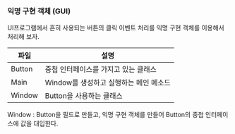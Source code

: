 ### 익명 구현 객체 (GUI)

UI프로그램에서 흔히 사용되는 버튼의 클릭 이벤트 처리를 익명 구현 객체를 이용해서 처리해 보자.

| 파일   | 설명                                   |
| ------ | -------------------------------------- |
| Button | 중첩 인터페이스를 가지고 있는 클래스   |
| Main   | Window를 생성하고 실행하는 메인 메소드 |
| Window | Button을 사용하는 클래스               |

Window : Button을 필드로 만들고, 익명 구현 객체를 만들어 Button의 중첩 인터페이스에 값을 대입한다.
